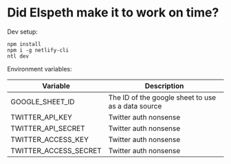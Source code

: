 # Did Elspeth make it to work on time?

Dev setup:

```
npm install
npm i -g netlify-cli
ntl dev
```

Environment variables:

| Variable | Description |
| --- | --- |
| GOOGLE_SHEET_ID | The ID of the google sheet to use as a data source |
| TWITTER_API_KEY | Twitter auth nonsense |
| TWITTER_API_SECRET | Twitter auth nonsense |
| TWITTER_ACCESS_KEY | Twitter auth nonsense |
| TWITTER_ACCESS_SECRET | Twitter auth nonsense |
